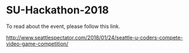 # SU-Hackathon-2018

To read about the event, please follow this link.

http://www.seattlespectator.com/2018/01/24/seattle-u-coders-compete-video-game-competition/
